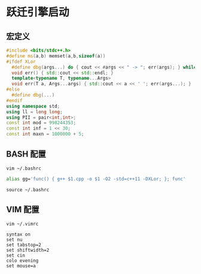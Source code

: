 # 跃迁引擎启动

## 宏定义

```cpp
#include <bits/stdc++.h>
#define ms(a,b) memset(a,b,sizeof(a))
#ifdef XLor
  #define dbg(args...) do { cout << #args << " -> "; err(args); } while (0)
  void err() { std::cout << std::endl; }
  template<typename T, typename...Args>
  void err(T a, Args...args) { std::cout << a << ' '; err(args...); }
#else
  #define dbg(...)
#endif
using namespace std;
using ll = long long;
using PII = pair<int,int>;
const int mod = 998244353;
const int inf = 1 << 30;
const int maxn = 1000000 + 5;
```

## BASH 配置

`vim ~/.bashrc`

```sh
alias gg='func() { g++ $1.cpp -o $1 -O2 -std=c++11 -DXLor; }; func'
```

`source ~/.bashrc`

## VIM 配置

`vim ~/.vimrc`

```text
syntax on
set nu
set tabstop=2
set shiftwidth=2
set cin
colo evening
set mouse=a
```
